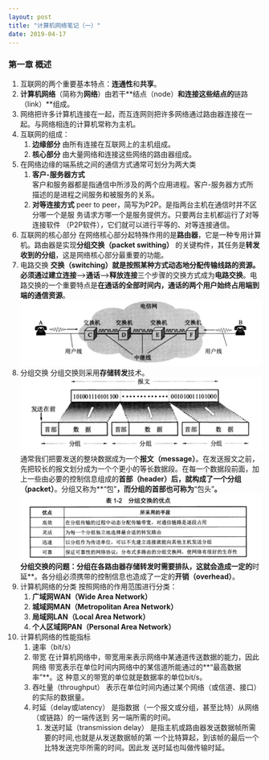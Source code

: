 ```yaml
---
layout: post
title: "计算机网络笔记（一）"
date: 2019-04-17
---
```

### 第一章 概述
1. 互联网的两个重要基本特点：**连通性**和**共享**。
2. **计算机网络**（简称为**网络**）由若干**结点（node）**和连接这些结点的**链路（link）**组成。
3. 网络把许多计算机连接在一起，而互连网则把许多网络通过路由器连接在一起。与网络相连的计算机常称为主机。
4. 互联网的组成：
	1. **边缘部分**   由所有连接在互联网上的主机组成。
	2. **核心部分**   由大量网络和连接这些网络的路由器组成。
5. 在网络边缘的端系统之间的通信方式通常可划分为两大类
	1. **客户-服务器方式**  
	客户和服务器都是指通信中所涉及的两个应用进程。客户-服务器方式所		描述的是进程之间服务和被服务的关系。
	2. **对等连接方式**
	peer to peer，简写为P2P。是指两台主机在通信时并不区分哪一个是服		务请求方哪一个是服务提供方。只要两台主机都运行了对等连接软件		（P2P软件），它们就可以进行平等的、对等连接通信。
6. 互联网的核心部分
在网络核心部分起特殊作用的是**路由器**，它是一种专用计算机。路由器是实现**分组交换（packet swithing）** 的关键构件，其任务是**转发收到的分组**，这是网络核心部分最重要的功能。
7. 电路交换
**交换（switching）**就是按照某种方式动态地分配传输线路的资源。必须通过**建立连接**—>**通话**—>**释放连接**三个步骤的交换方式成为**电路交换**。电路交换的一个重要特点是**在通话的全部时间内，通话的两个用户始终占用端到端的通信资源**。
![](%E7%AC%AC%E4%B8%80%E7%AB%A0%20%E6%A6%82%E8%BF%B0/60931C25-3F04-4ACD-B2E4-EC20FA801864.png)
8. 分组交换
分组交换则采用**存储转发**技术。
![](%E7%AC%AC%E4%B8%80%E7%AB%A0%20%E6%A6%82%E8%BF%B0/B925068B-6A35-4596-8829-FC784CBC6B41.png)
通常我们把要发送的整块数据成为一个**报文（message）**。在发送报文之前，先把较长的报文划分成为一个个更小的等长数据段。在每一个数据段前面，加上一些由必要的控制信息组成的**首部（header）**后，就构成了一个**分组（packet）**。分组又称为**“包”**，而分组的首部也可称为**“包头”**。
![](%E7%AC%AC%E4%B8%80%E7%AB%A0%20%E6%A6%82%E8%BF%B0/0B0646CF-C75B-41B1-AE30-9ED5954C226A.png)
分组交换的问题：分组在各路由器存储转发时需要排队，这就会造成一定的**时延**。各分组必须携带的控制信息也造成了一定的**开销（overhead）**。
9. 计算机网络的分类
按照网络的作用范围进行分类：
	1. **广域网WAN（Wide Area Network）**
	2. **城域网MAN（Metropolitan Area Network）**
	3. **局域网LAN（Local Area Network）**
	4. **个人区域网PAN（Personal Area Network）**
1.  计算机网络的性能指标
	1. 速率（bit/s）
	2. 带宽
	在计算机网络中，带宽用来表示网络中某通道传送数据的能力，因此网络	带宽表示在单位时间内网络中的某信道所能通过的**“最高数据率”**。这		种意义的带宽的单位就是数据率的单位bit/s。
	3. 吞吐量（throughput）
	表示在单位时间内通过某个网络（或信道、接口）的实际的数据量。
	4. 时延（delay或latency）
	是指数据（一个报文或分组，甚至比特）从网络（或链路）的一端传送到 	另一端所需的时间。
		1. 发送时延（transmission delay）
		是指主机或路由器发送数据帧所需要的时间,也就是从发送数据帧的第		一个比特算起，到该帧的最后一个比特发送完毕所需的时间。因此发
		送时延也叫做传输时延。
		




